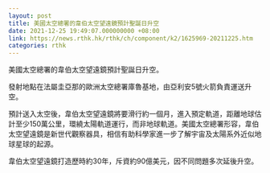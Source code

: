 ```yaml
---
layout: post
title: 美國太空總署的韋伯太空望遠鏡預計聖誕日升空
date: 2021-12-25 19:49:07.000000000 +08:00
link: https://news.rthk.hk/rthk/ch/component/k2/1625969-20211225.htm
categories: rthk
---
```


美國太空總署的韋伯太空望遠鏡預計聖誕日升空。

發射地點在法屬圭亞那的歐洲太空總署庫魯基地，由亞利安5號火箭負責運送升空。

預計送入太空後，韋伯太空望遠鏡將要滑行約一個月，進入預定軌道，距離地球估計至少150萬公里，環繞太陽軌道運行，而非地球軌道。美國太空總署形容，韋伯太空望遠鏡是新世代觀察器具，相信有助科學家進一步了解宇宙及太陽系外近似地球星球的起源。

韋伯太空望遠鏡打造歷時約30年，斥資約90億美元，因不同問題多次延後升空。
